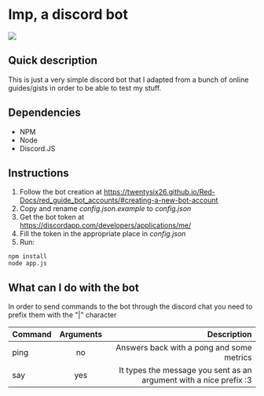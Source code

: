 # Imp, a discord bot

![](https://i.imgur.com/NZ5orms.png)

## Quick description

This is just a very simple discord bot that I adapted from a bunch of online guides/gists in order to be able to test my stuff.

## Dependencies

* NPM
* Node
* Discord.JS

## Instructions

1. Follow the bot creation at https://twentysix26.github.io/Red-Docs/red_guide_bot_accounts/#creating-a-new-bot-account
1. Copy and rename _config.json.example_ to _config.json_
1. Get the bot token at https://discordapp.com/developers/applications/me/
1. Fill the token in the appropriate place in _config.json_
1. Run:

```shell
npm install
node app.js
```

## What can I do with the bot

In order to send commands to the bot through the discord chat you need to prefix them with the "|" character

| Command | Arguments |                            Description                             |
| ------- | :-------: | -----------------------------------------------------------------: |
| ping    |    no     |                          Answers back with a pong and some metrics |
| say     |    yes    | It types the message you sent as an argument with a nice prefix :3 |
